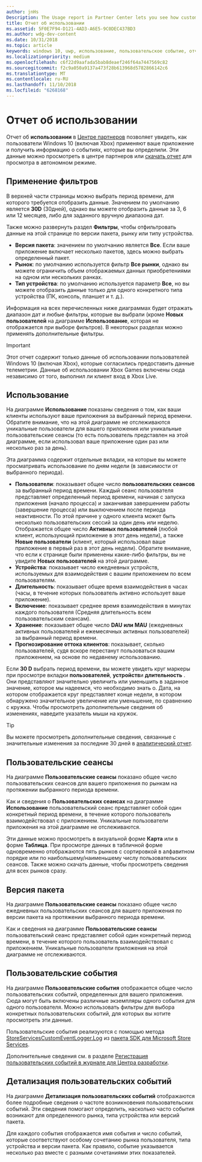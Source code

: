 ```yaml
---
author: jnHs
Description: The Usage report in Partner Center lets you see how customers are using your app.
title: Отчет об использовании
ms.assetid: 5F0E7F94-D121-4AD3-A6E5-9C0DEC437BD3
ms.author: wdg-dev-content
ms.date: 10/31/2018
ms.topic: article
keywords: windows 10, uwp, использование, пользовательское событие, отчет, телеметрия, пользовательские сеансы
ms.localizationpriority: medium
ms.openlocfilehash: c6f22d9aafada5bab8deaef246f64a7447569c82
ms.sourcegitcommit: f2c9a050a9137a473f28b613968d5782866142c6
ms.translationtype: MT
ms.contentlocale: ru-RU
ms.lasthandoff: 11/10/2018
ms.locfileid: "6268168"
---
```

# <a name="usage-report"></a>Отчет об использовании


Отчет об **использовании** в [Центре партнеров](https://partner.microsoft.com/dashboard) позволяет увидеть, как пользователи Windows 10 (включая Xbox) применяют ваше приложение и получить информацию о событиях, которые вы определили. Эти данные можно просмотреть в центре партнеров или [скачать отчет](download-analytic-reports.md) для просмотра в автономном режиме.


## <a name="apply-filters"></a>Применение фильтров

В верхней части страницы можно выбрать период времени, для которого требуется отобразить данные. Значением по умолчанию является **30D** (30дней), однако вы можете отобразить данные за 3, 6 или 12 месяцев, либо для заданного вручную диапазона дат.

Также можно развернуть раздел **Фильтры**, чтобы отфильтровать данные на этой странице по версии пакета, рынку или типу устройства.

-   **Версия пакета**: значением по умолчанию является **Все**. Если ваше приложение включает несколько пакетов, здесь можно выбрать определенный пакет.
-   **Рынок**: по умолчанию используется фильтр **Все рынки**, однако вы можете ограничить объем отображаемых данных приобретениями на одном или нескольких ранках.
-   **Тип устройства**: по умолчанию используется параметр **Все**, но вы можете отобразить данные только для одного конкретного типа устройства (ПК, консоль, планшет и т. д.).

Информация на всех перечисленных ниже диаграммах будет отражать диапазон дат и любые фильтры, которые вы выбрали (кроме **Новых пользователей** на диаграмме **Использование**, которая не отображается при выборе фильтров). В некоторых разделах можно применять дополнительные фильтры.

> [!IMPORTANT]
> Этот отчет содержит только данные об использовании пользователей Windows 10 (включая Xbox), которые согласились предоставить данные телеметрии. Данные об использовании Xbox Games включены сюда независимо от того, выполнил ли клиент вход в Xbox Live. 


## <a name="usage"></a>Использование

На диаграмме **Использование** показаны сведения о том, как ваши клиенты используют ваше приложения за выбранный период времени. Обратите внимание, что на этой диаграмме не отслеживаются уникальные пользователи для вашего приложения или уникальные пользовательские сеансы (то есть пользователь представлен на этой диаграмме, если использовал ваше приложение один раз или несколько раз за день).

Эта диаграмма содержит отдельные вкладки, на которые вы можете просматривать использование по дням недели (в зависимости от выбранного периода).

- **Пользователи**: показывает общее число **пользовательских сеансов** за выбранный период времени. Каждый сеанс пользователя представляет определенный период времени, начиная с запуска приложения (начало процесса) и заканчивая завершением работы (завершение процесса) или выключением после периода неактивности. По этой причине у одного клиента может быть несколько пользовательских сессий за один день или неделю. Отображается общее число **Активных пользователей** (любой клиент, использующий приложение в этот день недели), а также **Новые пользователи** (клиент, который использовал ваше приложение в первый раз в этот день недели). Обратите внимание, что если к странице были применены какие-либо фильтры, вы не увидите **Новых пользователей** на этой диаграмме.
- **Устройства**: показывает число ежедневных устройств, используемых для взаимодействия с вашим приложением по всем пользователям.
- **Длительность**: показывает общее время взаимодействия в часах (часы, в течение которых пользователь активно использует ваше приложение).
- **Включение**: показывает среднее время взаимодействия в минутах каждого пользователя (Средняя длительность всем пользовательским сеансам). 
- **Хранение**: показывает общее число **DAU или MAU** (ежедневных активных пользователей и ежемесячных активных пользователей) за выбранный период времени.
- **Прогнозирование оттока клиентов**: показывает, сколько пользователей, судя вскоре перестанут пользоваться вашим приложением, на основе по недавнему использованию.

Если **30 D** выбрать период времени, вы можете увидеть круг маркеры при просмотре вкладки **пользователей**, **устройств**и **длительность** . Они представляют значительно увеличить или уменьшить в заданное значение, которое мы надеемся, что необходимо знать о. Дата, на котором отображается круг представляет конце недели, в котором обнаружено значительное увеличение или уменьшение, по сравнению с кружка. Чтобы просмотреть дополнительные сведения об изменениях, наведите указатель мыши на кружок.  

> [!TIP]
> Вы можете просмотреть дополнительные сведения, связанные с значительные изменения за последние 30 дней в [аналитический отчет](insights-report.md).


## <a name="user-sessions"></a>Пользовательские сеансы

На диаграмме **Пользовательские сеансы** показано общее число пользовательских сеансов для вашего приложения по рынкам на протяжении выбранного периода времени.

Как и сведения о **Пользовательских сеансах** на диаграмме **Использование** пользовательский сеанс представляет собой один конкретный период времени, в течение которого пользователь взаимодействовал с приложением. Уникальные пользователи приложения на этой диаграмме не отслеживаются.

Эти данные можно просмотреть в визуальной форме **Карта** или в форме **Таблица**. При просмотре данных в табличной форме одновременно отображаются пять рынков с сортировкой в алфавитном порядке или по наибольшему/наименьшему числу пользовательских сеансов. Также можно скачать данные, чтобы просмотреть сведения для всех рынков сразу.


## <a name="package-version"></a>Версия пакета

На диаграмме **Пользовательские сеансы** показано общее число ежедневных пользовательских сеансов для вашего приложения по версии пакета на протяжении выбранного периода времени.

Как и сведения на диаграмме **Пользовательские сеансы** пользовательский сеанс представляет собой один конкретный период времени, в течение которого пользователь взаимодействовал с приложением. Уникальные пользователи приложения на этой диаграмме не отслеживаются.


## <a name="custom-events"></a>Пользовательские события

На диаграмме **Пользовательские события** отображается общее число пользовательских событий, определенных для вашего приложения. Сюда могут быть включены различные экземпляры одного события для одного пользователя. Можно использовать фильтры для выбора конкретных пользовательских событий, для которых вы хотите просмотреть эти данные.

Пользовательские события реализуются с помощью метода [StoreServicesCustomEventLogger.Log](https://docs.microsoft.com/en-us/uwp/api/microsoft.services.store.engagement.storeservicescustomeventlogger.log) из [пакета SDK для Microsoft Store Services](../monetize/microsoft-store-services-sdk.md).

Дополнительные сведения см. в разделе [Регистрация пользовательских событий в журнале для Центра разработки](../monetize/log-custom-events-for-dev-center.md).


## <a name="custom-events-breakdown"></a>Детализация пользовательских событий

На диаграмме **Детализация пользовательских событий** отображаются более подробные сведения о частоте возникновения пользовательских событий. Эти сведения помогают определить, насколько часто события возникают для определенного рынка, типа устройства или версий пакета.

Для каждого события отображается имя события и число событий, которые соответствуют особому сочетанию рынка пользователя, типа устройства и версии пакета. Как правило, событие указывается несколько раз вместе с разными сочетаниями этих показателей. 




 
